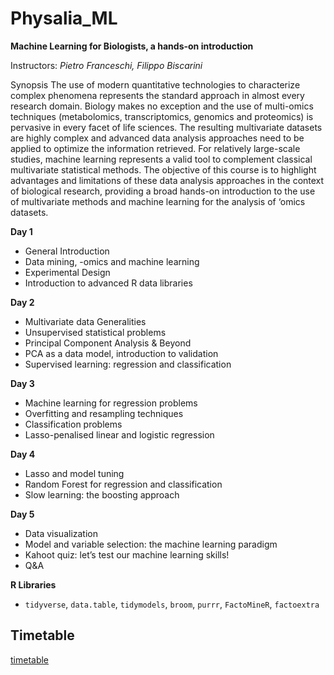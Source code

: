 # Physalia_ML


**Machine Learning for Biologists, a hands-on introduction**

Instructors: *Pietro Franceschi, Filippo Biscarini*

Synopsis
The use of modern quantitative technologies to characterize complex phenomena represents the standard approach in almost every research domain. Biology makes no exception and the use of multi-omics techniques (metabolomics, transcriptomics, genomics and proteomics) is pervasive in every facet of life sciences. The resulting multivariate datasets are highly complex and advanced data analysis approaches need to be applied to optimize the information retrieved. For relatively large-scale studies, machine learning represents a valid tool to complement classical multivariate statistical methods.
The objective of this course is to highlight advantages and limitations of these data analysis approaches in the context of biological research, providing a broad hands-on introduction to the use of multivariate methods and machine learning for the analysis of ‘omics datasets.


**Day 1**

* General Introduction 
* Data mining, -omics and machine learning
* Experimental Design 
* Introduction to advanced R data libraries 

**Day 2**
* Multivariate data Generalities
* Unsupervised statistical problems
* Principal Component Analysis & Beyond
* PCA as a data model, introduction to validation
* Supervised learning: regression and classification

**Day 3**
* Machine learning for regression problems
* Overfitting and resampling techniques
* Classification problems
* Lasso-penalised linear and logistic regression

**Day 4**
* Lasso and model tuning
* Random Forest for regression and classification
* Slow learning: the boosting approach

**Day 5**
* Data visualization
* Model and variable selection: the machine learning paradigm
* Kahoot quiz: let’s test our machine learning skills!
* Q&A

**R Libraries**
* `tidyverse`, `data.table`, `tidymodels`, `broom`, `purrr`, `FactoMineR`, `factoextra` 

## Timetable
[timetable](https://docs.google.com/spreadsheets/d/1KJlq50n6D_TxiQWGZhsVhJVmQWgiPh37WoBmexnMT1k/edit?usp=sharing)



